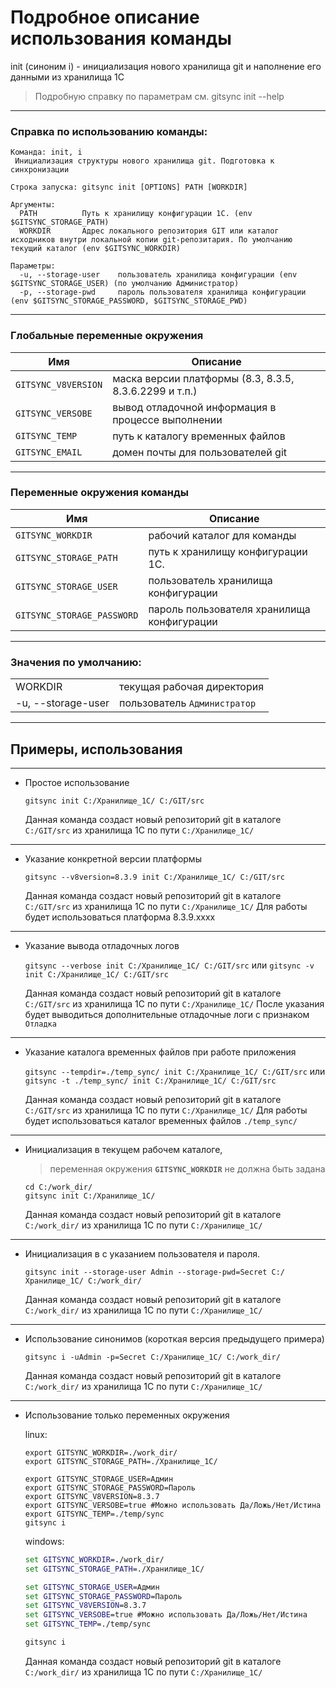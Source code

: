 # Подробное описание использования команды <init>

init (синоним i) - инициализация нового хранилища git и наполнение его данными из хранилища 1С

> Подробную справку по параметрам см. gitsync init --help

--------------
### Справка по использованию команды:
```
Команда: init, i
 Инициализация структуры нового хранилища git. Подготовка к синхронизации

Строка запуска: gitsync init [OPTIONS] PATH [WORKDIR]

Аргументы:
  PATH          Путь к хранилищу конфигурации 1С. (env $GITSYNC_STORAGE_PATH)
  WORKDIR       Адрес локального репозитория GIT или каталог исходников внутри локальной копии git-репозитария. По умолчанию текущий каталог (env $GITSYNC_WORKDIR)

Параметры:
  -u, --storage-user    пользователь хранилища конфигурации (env $GITSYNC_STORAGE_USER) (по умолчанию Администратор)
  -p, --storage-pwd     пароль пользователя хранилища конфигурации (env $GITSYNC_STORAGE_PASSWORD, $GITSYNC_STORAGE_PWD)
```
--------------
### Глобальные переменные окружения
| Имя                 | Описание                                               |
|---------------------|--------------------------------------------------------|
| `GITSYNC_V8VERSION` | маска версии платформы (8.3, 8.3.5, 8.3.6.2299 и т.п.) |
| `GITSYNC_VERSOBE`   | вывод отладочной информация в процессе выполнении      |
| `GITSYNC_TEMP`      | путь к каталогу временных файлов                       |
| `GITSYNC_EMAIL`     | домен почты для пользователей git                      |

--------------
### Переменные окружения команды

| Имя                        | Описание                                   |
|----------------------------|--------------------------------------------|
| `GITSYNC_WORKDIR`          | рабочий каталог для команды                |
| `GITSYNC_STORAGE_PATH`     | путь к хранилищу конфигурации 1С.          |
| `GITSYNC_STORAGE_USER`     | пользователь хранилища конфигурации        |
| `GITSYNC_STORAGE_PASSWORD` | пароль пользователя хранилища конфигурации |
--------------
### Значения по умолчанию:
|                    |                              |
|--------------------|------------------------------|
| WORKDIR            | текущая рабочая директория   |
| -u, --storage-user | пользователь `Администратор` |

--------------
## Примеры, использования
***
* Простое использование

    `gitsync init C:/Хранилище_1С/ C:/GIT/src`

    Данная команда создаст новый репозиторий git в каталоге `C:/GIT/src` из хранилища 1С по пути `C:/Хранилище_1С/`
***
* Указание конкретной версии платформы

    `gitsync --v8version=8.3.9 init C:/Хранилище_1С/ C:/GIT/src`

    Данная команда создаст новый репозиторий git в каталоге `C:/GIT/src` из хранилища 1С по пути `C:/Хранилище_1С/`
    Для работы будет использоватьcя платформа 8.3.9.xxxx
***
* Указание вывода отладочных логов

    `gitsync --verbose init C:/Хранилище_1С/ C:/GIT/src`
    или
    `gitsync -v init C:/Хранилище_1С/ C:/GIT/src`

    Данная команда создаст новый репозиторий git в каталоге `C:/GIT/src` из хранилища 1С по пути `C:/Хранилище_1С/`
    После указания будет выводиться дополнительные отладочные логи с признаком `Отладка`
***
* Указание каталога временных файлов при работе приложения

    `gitsync --tempdir=./temp_sync/ init C:/Хранилище_1С/ C:/GIT/src`
    или
    `gitsync -t ./temp_sync/ init C:/Хранилище_1С/ C:/GIT/src`

    Данная команда создаст новый репозиторий git в каталоге `C:/GIT/src` из хранилища 1С по пути `C:/Хранилище_1С/`
    Для работы будет использоватьcя каталог временных файлов `./temp_sync/`
***
* Инициализация в текущем рабочем каталоге,

    > переменная окружения **`GITSYNC_WORKDIR`** не должна быть задана

    ```shell
    cd C:/work_dir/
    gitsync init C:/Хранилище_1С/
    ```
    Данная команда создаст новый репозиторий git в каталоге `C:/work_dir/` из хранилища 1С по пути `C:/Хранилище_1С/`
***
* Инициализация в с указанием пользователя и пароля.

    ```shell
    gitsync init --storage-user Admin --storage-pwd=Secret C:/Хранилище_1С/ C:/work_dir/
    ```
    Данная команда создаст новый репозиторий git в каталоге `C:/work_dir/` из хранилища 1С по пути `C:/Хранилище_1С/`
***
* Использование синонимов (короткая версия предыдущего примера)

    ```shell
    gitsync i -uAdmin -p=Secret C:/Хранилище_1С/ C:/work_dir/
    ```
    Данная команда создаст новый репозиторий git в каталоге `C:/work_dir/` из хранилища 1С по пути `C:/Хранилище_1С/`
***
* Использование только переменных окружения

    linux:
    ```shell
    export GITSYNC_WORKDIR=./work_dir/
    export GITSYNC_STORAGE_PATH=./Хранилище_1С/

    export GITSYNC_STORAGE_USER=Админ
    export GITSYNC_STORAGE_PASSWORD=Пароль
    export GITSYNC_V8VERSION=8.3.7
    export GITSYNC_VERSOBE=true #Можно использовать Да/Ложь/Нет/Истина
    export GITSYNC_TEMP=./temp/sync
    gitsync i
    ```
    windows:
    ```cmd
    set GITSYNC_WORKDIR=./work_dir/
    set GITSYNC_STORAGE_PATH=./Хранилище_1С/

    set GITSYNC_STORAGE_USER=Админ
    set GITSYNC_STORAGE_PASSWORD=Пароль
    set GITSYNC_V8VERSION=8.3.7
    set GITSYNC_VERSOBE=true #Можно использовать Да/Ложь/Нет/Истина
    set GITSYNC_TEMP=./temp/sync

    gitsync i
    ```
    Данная команда создаст новый репозиторий git в каталоге `C:/work_dir/` из хранилища 1С по пути `C:/Хранилище_1С/`